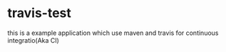 # travis-test
this is a example application which use maven and travis for continuous integratio(Aka CI)
